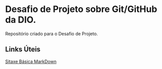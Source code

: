 # Desafio de Projeto sobre Git/GitHub da DIO.
Repositório criado para o Desafio de Projeto.

## Links Úteis
[Sitaxe Básica MarkDown](https://www.markdownguide.org/basic-syntax/)
